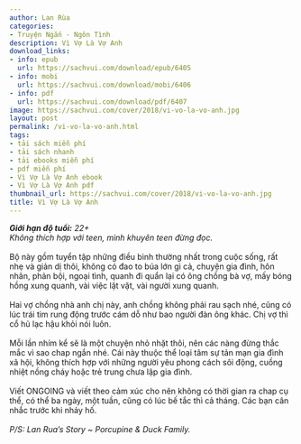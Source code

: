 ```yaml
---
author: Lan Rùa
categories:
- Truyện Ngắn - Ngôn Tình
description: Vì Vợ Là Vợ Anh
download_links:
- info: epub
  url: https://sachvui.com/download/epub/6405
- info: mobi
  url: https://sachvui.com/download/mobi/6406
- info: pdf
  url: https://sachvui.com/download/pdf/6407
image: https://sachvui.com/cover/2018/vi-vo-la-vo-anh.jpg
layout: post
permalink: /vi-vo-la-vo-anh.html
tags:
- tải sách miễn phí
- tải sách nhanh
- tải ebooks miễn phí
- pdf miễn phí
- Vì Vợ Là Vợ Anh ebook
- Vì Vợ Là Vợ Anh pdf
thumbnail_url: https://sachvui.com/cover/2018/vi-vo-la-vo-anh.jpg
title: Vì Vợ Là Vợ Anh
---
```


 <div class="item-desc text-justify"> <p><strong><em>Giới hạn độ tuổi:</em></strong><em> 22+</em><br><em>Không thích hợp với teen, mình khuyên teen đừng đọc.</em><br><br>Bộ này gồm tuyển tập những điều bình thường nhất trong cuộc sống, rất nhẹ và giản dị thôi, không có đao to búa lớn gì cả, chuyện gia đình, hôn nhân, phản bội, ngoại tình, quanh đi quẩn lại có ông chồng bà vợ, mấy bóng hồng xung quanh, vài việc lặt vặt, vài người xung quanh.<br><br>Hai vợ chồng nhà anh chị này, anh chồng không phải rau sạch nhé, cũng có lúc trái tim rung động trước cám dỗ như bao người đàn ông khác. Chị vợ thì cổ hủ lạc hậu khỏi nói luôn.<br><br>Mỗi lần nhím kể sẽ là một chuyện nhỏ nhặt thôi, nên các nàng đừng thắc mắc vì sao chap ngắn nhé. Cái này thuộc thể loại tâm sự tản mạn gia đình xã hội, không thích hợp với những người yêu phong cách sôi động, cuồng nhiệt nồng cháy hoặc trẻ trung chưa lập gia đình.<br><br>Viết ONGOING và viết theo cảm xúc cho nên không có thời gian ra chap cụ thể, có thể ba ngày, một tuần, cũng có lúc bế tắc thì cả tháng. Các bạn cân nhắc trước khi nhảy hố.<br><br><em>P/S: Lan Rua’s Story ~ Porcupine &amp; Duck Family.</em></p> </div>